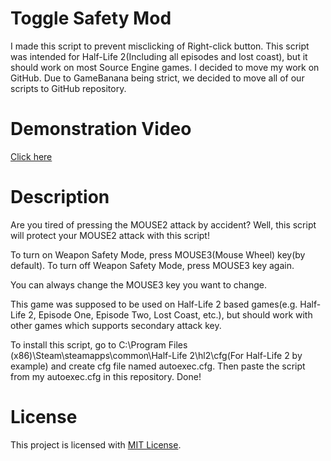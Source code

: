 # Toggle Safety Mod
I made this script to prevent misclicking of Right-click button. This script was intended for Half-Life 2(Including all episodes and lost coast), but it should work on most Source Engine games.
I decided to move my work on GitHub. Due to GameBanana being strict, we decided to move all of our scripts to GitHub repository.

# Demonstration Video
[Click here](https://youtu.be/Y7muRwKY5wE)

# Description
Are you tired of pressing the MOUSE2 attack by accident? Well, this script will protect your MOUSE2 attack with this script!

To turn on Weapon Safety Mode, press MOUSE3(Mouse Wheel) key(by default).
To turn off Weapon Safety Mode, press MOUSE3 key again.

You can always change the MOUSE3 key you want to change.

This game was supposed to be used on Half-Life 2 based games(e.g. Half-Life 2, Episode One, Episode Two, Lost Coast, etc.), but should work with other games which supports secondary attack key.

To install this script, go to C:\Program Files (x86)\Steam\steamapps\common\Half-Life 2\hl2\cfg(For Half-Life 2 by example) and create cfg file named autoexec.cfg. Then paste the script from my autoexec.cfg in this repository. Done!

# License
This project is licensed with [MIT License](https://mit-license.org/).

